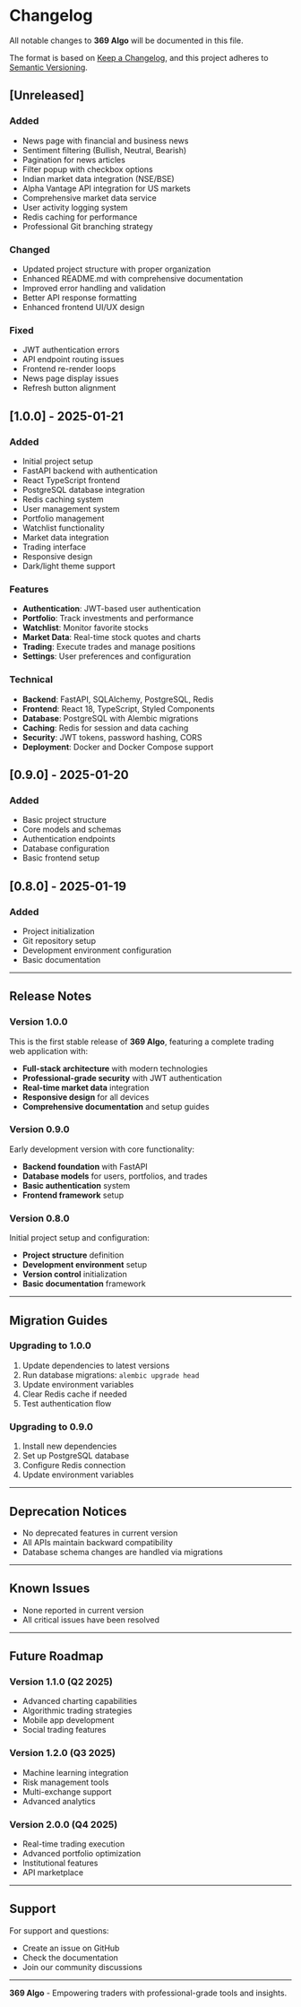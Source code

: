 # Changelog

All notable changes to **369 Algo** will be documented in this file.

The format is based on [Keep a Changelog](https://keepachangelog.com/en/1.0.0/),
and this project adheres to [Semantic Versioning](https://semver.org/spec/v2.0.0.html).

## [Unreleased]

### Added
- News page with financial and business news
- Sentiment filtering (Bullish, Neutral, Bearish)
- Pagination for news articles
- Filter popup with checkbox options
- Indian market data integration (NSE/BSE)
- Alpha Vantage API integration for US markets
- Comprehensive market data service
- User activity logging system
- Redis caching for performance
- Professional Git branching strategy

### Changed
- Updated project structure with proper organization
- Enhanced README.md with comprehensive documentation
- Improved error handling and validation
- Better API response formatting
- Enhanced frontend UI/UX design

### Fixed
- JWT authentication errors
- API endpoint routing issues
- Frontend re-render loops
- News page display issues
- Refresh button alignment

## [1.0.0] - 2025-01-21

### Added
- Initial project setup
- FastAPI backend with authentication
- React TypeScript frontend
- PostgreSQL database integration
- Redis caching system
- User management system
- Portfolio management
- Watchlist functionality
- Market data integration
- Trading interface
- Responsive design
- Dark/light theme support

### Features
- **Authentication**: JWT-based user authentication
- **Portfolio**: Track investments and performance
- **Watchlist**: Monitor favorite stocks
- **Market Data**: Real-time stock quotes and charts
- **Trading**: Execute trades and manage positions
- **Settings**: User preferences and configuration

### Technical
- **Backend**: FastAPI, SQLAlchemy, PostgreSQL, Redis
- **Frontend**: React 18, TypeScript, Styled Components
- **Database**: PostgreSQL with Alembic migrations
- **Caching**: Redis for session and data caching
- **Security**: JWT tokens, password hashing, CORS
- **Deployment**: Docker and Docker Compose support

## [0.9.0] - 2025-01-20

### Added
- Basic project structure
- Core models and schemas
- Authentication endpoints
- Database configuration
- Basic frontend setup

## [0.8.0] - 2025-01-19

### Added
- Project initialization
- Git repository setup
- Development environment configuration
- Basic documentation

---

## Release Notes

### Version 1.0.0
This is the first stable release of **369 Algo**, featuring a complete trading web application with:

- **Full-stack architecture** with modern technologies
- **Professional-grade security** with JWT authentication
- **Real-time market data** integration
- **Responsive design** for all devices
- **Comprehensive documentation** and setup guides

### Version 0.9.0
Early development version with core functionality:

- **Backend foundation** with FastAPI
- **Database models** for users, portfolios, and trades
- **Basic authentication** system
- **Frontend framework** setup

### Version 0.8.0
Initial project setup and configuration:

- **Project structure** definition
- **Development environment** setup
- **Version control** initialization
- **Basic documentation** framework

---

## Migration Guides

### Upgrading to 1.0.0
1. Update dependencies to latest versions
2. Run database migrations: `alembic upgrade head`
3. Update environment variables
4. Clear Redis cache if needed
5. Test authentication flow

### Upgrading to 0.9.0
1. Install new dependencies
2. Set up PostgreSQL database
3. Configure Redis connection
4. Update environment variables

---

## Deprecation Notices

- No deprecated features in current version
- All APIs maintain backward compatibility
- Database schema changes are handled via migrations

---

## Known Issues

- None reported in current version
- All critical issues have been resolved

---

## Future Roadmap

### Version 1.1.0 (Q2 2025)
- Advanced charting capabilities
- Algorithmic trading strategies
- Mobile app development
- Social trading features

### Version 1.2.0 (Q3 2025)
- Machine learning integration
- Risk management tools
- Multi-exchange support
- Advanced analytics

### Version 2.0.0 (Q4 2025)
- Real-time trading execution
- Advanced portfolio optimization
- Institutional features
- API marketplace

---

## Support

For support and questions:
- Create an issue on GitHub
- Check the documentation
- Join our community discussions

---

**369 Algo** - Empowering traders with professional-grade tools and insights.
